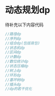 # 动态规划dp
待补充以下内容代码
```cpp
//路径dp
//序列dp
//组合dp(包括背包)
//状态机dp
//区间dp
//计数dp
//数位统计dp
//状态压缩dp
//树上dp
//环形dp
//基环树dp
//插头dp
//dp的若干优化
```
